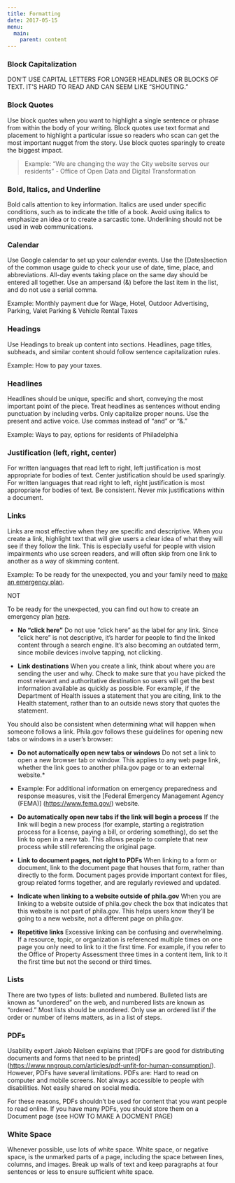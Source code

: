 ```yaml
---
title: Formatting
date: 2017-05-15
menu:
  main:
    parent: content
---
```

### Block Capitalization

DON’T USE CAPITAL LETTERS FOR LONGER HEADLINES OR BLOCKS OF TEXT. IT’S HARD TO READ AND CAN SEEM LIKE “SHOUTING.” 

### Block Quotes

Use block quotes when you want to highlight a single sentence or phrase from within the body of your writing. Block quotes use text format and placement to highlight a particular issue so readers who scan can get the most important nugget from the story. Use block quotes sparingly to create the biggest impact.

>Example: 
“We are changing the way the City website serves our residents” - Office of Open Data and Digital Transformation

### Bold, Italics, and Underline

Bold calls attention to key information. Italics are used under specific conditions, such as to indicate the title of a book. Avoid using italics to emphasize an idea or to create a sarcastic tone. Underlining should not be used in web communications. 

### Calendar

Use Google calendar to set up your calendar events.
Use the [Dates]section of the common usage guide to check your use of date, time, place, and abbreviations.
All-day events taking place on the same day should be entered all together. Use an ampersand (&) before the last item in the list, and do not use a serial comma.

Example: Monthly payment due for Wage, Hotel, Outdoor Advertising, Parking, Valet Parking & Vehicle Rental Taxes
 
### Headings

Use Headings to break up content into sections. Headlines, page titles, subheads, and similar content should follow sentence capitalization rules.

Example: How to pay your taxes.

### Headlines

Headlines should be unique, specific and short, conveying the most important point of the piece. Treat headlines as sentences without ending punctuation by including verbs. Only capitalize proper nouns. Use the present and active voice. Use commas instead of “and” or “&.”

Example: Ways to pay, options for residents of Philadelphia

### Justification (left, right, center)

For written languages that read left to right, left justification is most appropriate for bodies of text. Center justification should be used sparingly. For written languages that read right to left, right justification is most appropriate for bodies of text. Be consistent. Never mix justifications within a document.

### Links

Links are most effective when they are specific and descriptive. When you create a link, highlight text that will give users a clear idea of what they will see if they follow the link. This is especially useful for people with vision impairments who use screen readers, and will often skip from one link to another as a way of skimming content.

Example: To be ready for the unexpected, you and your family need to [make an emergency plan](https://beta.phila.gov/services/safety-emergency-preparedness/prepare-for-an-emergency/make-an-emergency-plan/).

NOT

To be ready for the unexpected, you can find out how to create an emergency plan [here](https://beta.phila.gov/services/safety-emergency-preparedness/prepare-for-an-emergency/make-an-emergency-plan/).

* **No “click here”** Do not use “click here” as the label for any link. Since “click here” is not descriptive, it’s harder for people to find the linked content through a search engine. It’s also becoming an outdated term, since mobile devices involve tapping, not clicking.

* **Link destinations**
When you create a link, think about where you are sending the user and why. Check to make sure that you have picked the most relevant and authoritative destination so users will get the best information available as quickly as possible. For example, if the Department of Health issues a statement that you are citing, link to the Health statement, rather than to an outside news story that quotes the statement.


You should also be consistent when determining what will happen when someone follows a link. Phila.gov follows these guidelines for opening new tabs or windows in a user’s browser:

* **Do not automatically open new tabs or windows**
Do not set a link to open a new browser tab or window. This applies to any web page link, whether the link goes to another phila.gov page or to an external website.*

* Example: For additional information on emergency preparedness and response measures, visit the [Federal Emergency Management Agency (FEMA)] (https://www.fema.gov/) website.

* **Do automatically open new tabs if the link will begin a process**
If the link will begin a new process (for example, starting a registration process for a license, paying a bill, or ordering something), do set the link to open in a new tab. This allows people to complete that new process while still referencing the original page.

* **Link to document pages, not right to PDFs**
When linking to a form or document, link to the document page that houses that form, rather than directly to the form. Document pages provide important context for files, group related forms together, and are regularly reviewed and updated.


* **Indicate when linking to a website outside of phila.gov**
When you are linking to a website outside of phila.gov check the box that indicates that this website is not part of phila.gov. This helps users know they’ll be going to a new website, not a different page on phila.gov.

* **Repetitive links**
Excessive linking can be confusing and overwhelming. If a resource, topic, or organization is referenced multiple times on one page you only need to link to it the first time. For example, if you refer to the Office of Property Assessment three times in a content item, link to it the first time but not the second or third times.
 
### Lists

There are two types of lists: bulleted and numbered. Bulleted lists are known as “unordered” on the web, and numbered lists are known as “ordered.” Most lists should be unordered. Only use an ordered list if the order or number of items matters, as in a list of steps. 

### PDFs

Usability expert Jakob Nielsen explains that [PDFs are good for distributing documents and forms that need to be printed] (https://www.nngroup.com/articles/pdf-unfit-for-human-consumption/). However, PDFs have several limitations.
PDFs are:
Hard to read on computer and mobile screens.
Not always accessible to people with disabilities.
Not easily shared on social media.

For these reasons, PDFs shouldn’t be used for content that you want people to read online. If you have many PDFs, you should store them on a Document page (see HOW TO MAKE A DOCMENT PAGE)

### White Space

Whenever possible, use lots of white space. White space, or negative space, is the unmarked parts of a page, including the space between lines, columns, and images. Break up walls of text and keep paragraphs at four sentences or less to ensure sufficient white space.

